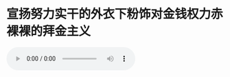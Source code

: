 # 宣扬努力实干的外衣下粉饰对金钱权力赤裸裸的拜金主义

<audio controls>
    <source :src="$withBase('/audios/宣扬努力实干的外衣下粉饰对金钱权力赤裸裸的拜金主义.mp3')">
</audio>